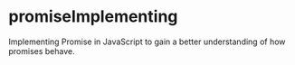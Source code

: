 # promiseImplementing

Implementing Promise in JavaScript to gain a better understanding of how promises behave.
